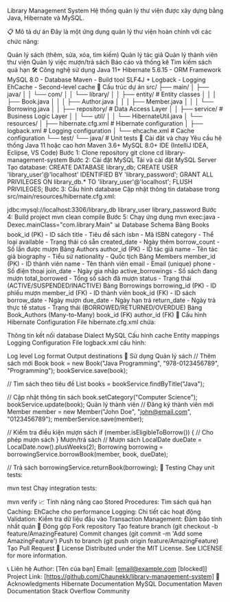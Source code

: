 Library Management System
Hệ thống quản lý thư viện được xây dựng bằng Java, Hibernate và MySQL.

📋 Mô tả dự án
Đây là một ứng dụng quản lý thư viện hoàn chỉnh với các chức năng:

Quản lý sách (thêm, sửa, xóa, tìm kiếm)
Quản lý tác giả
Quản lý thành viên thư viện
Quản lý việc mượn/trả sách
Báo cáo và thống kê
Tìm kiếm sách quá hạn
🛠️ Công nghệ sử dụng
Java 11+
Hibernate 5.6.15 - ORM Framework
MySQL 8.0 - Database
Maven - Build tool
SLF4J + Logback - Logging
EhCache - Second-level cache
📁 Cấu trúc dự án
src/
├── main/
│   ├── java/
│   │   └── com/
│   │       └── library/
│   │           ├── entity/          # Entity classes
│   │           │   ├── Book.java
│   │           │   ├── Author.java
│   │           │   ├── Member.java
│   │           │   └── Borrowing.java
│   │           ├── repository/      # Data Access Layer
│   │           ├── service/         # Business Logic Layer
│   │           └── util/
│   │               └── HibernateUtil.java
│   └── resources/
│       ├── hibernate.cfg.xml       # Hibernate configuration
│       ├── logback.xml            # Logging configuration
│       └── ehcache.xml            # Cache configuration
└── test/
    └── java/                      # Unit tests
🚀 Cài đặt và chạy
Yêu cầu hệ thống
Java 11 hoặc cao hơn
Maven 3.6+
MySQL 8.0+
IDE (IntelliJ IDEA, Eclipse, VS Code)
Bước 1: Clone repository
git clone <repository-url>
cd library-management-system
Bước 2: Cài đặt MySQL
Tải và cài đặt MySQL Server
Tạo database:
CREATE DATABASE library_db;
CREATE USER 'library_user'@'localhost' IDENTIFIED BY 'library_password';
GRANT ALL PRIVILEGES ON library_db.* TO 'library_user'@'localhost';
FLUSH PRIVILEGES;
Bước 3: Cấu hình database
Cập nhật thông tin database trong src/main/resources/hibernate.cfg.xml:

<property name="connection.url">jdbc:mysql://localhost:3306/library_db</property>
<property name="connection.username">library_user</property>
<property name="connection.password">library_password</property>
Bước 4: Build project
mvn clean compile
Bước 5: Chạy ứng dụng
mvn exec:java -Dexec.mainClass="com.library.Main"
📊 Database Schema
Bảng Books
book_id (PK) - ID sách
title - Tiêu đề sách
isbn - Mã ISBN
category - Thể loại
available - Trạng thái có sẵn
created_date - Ngày thêm
borrow_count - Số lần được mượn
Bảng Authors
author_id (PK) - ID tác giả
name - Tên tác giả
biography - Tiểu sử
nationality - Quốc tịch
Bảng Members
member_id (PK) - ID thành viên
name - Tên thành viên
email - Email (unique)
phone - Số điện thoại
join_date - Ngày gia nhập
active_borrowings - Số sách đang mượn
total_borrowed - Tổng số sách đã mượn
status - Trạng thái (ACTIVE/SUSPENDED/INACTIVE)
Bảng Borrowings
borrowing_id (PK) - ID phiếu mượn
member_id (FK) - ID thành viên
book_id (FK) - ID sách
borrow_date - Ngày mượn
due_date - Ngày hạn trả
return_date - Ngày trả thực tế
status - Trạng thái (BORROWED/RETURNED/OVERDUE)
Bảng Book_Authors (Many-to-Many)
book_id (FK)
author_id (FK)
🔧 Cấu hình
Hibernate Configuration
File hibernate.cfg.xml chứa:

Thông tin kết nối database
Dialect MySQL
Cấu hình cache
Entity mappings
Logging Configuration
File logback.xml cấu hình:

Log level
Log format
Output destinations
📝 Sử dụng
Quản lý sách
// Thêm sách mới
Book book = new Book("Java Programming", "978-0123456789", "Programming");
bookService.save(book);

// Tìm sách theo tiêu đề
List<Book> books = bookService.findByTitle("Java");

// Cập nhật thông tin sách
book.setCategory("Computer Science");
bookService.update(book);
Quản lý thành viên
// Đăng ký thành viên mới
Member member = new Member("John Doe", "john@email.com", "0123456789");
memberService.save(member);

// Kiểm tra điều kiện mượn sách
if (member.isEligibleToBorrow()) {
    // Cho phép mượn sách
}
Mượn/trả sách
// Mượn sách
LocalDate dueDate = LocalDate.now().plusWeeks(2);
Borrowing borrowing = borrowingService.borrowBook(member, book, dueDate);

// Trả sách
borrowingService.returnBook(borrowing);
🧪 Testing
Chạy unit tests:

mvn test
Chạy integration tests:

mvn verify
📈 Tính năng nâng cao
Stored Procedures: Tìm sách quá hạn
Caching: EhCache cho performance
Logging: Chi tiết các hoạt động
Validation: Kiểm tra dữ liệu đầu vào
Transaction Management: Đảm bảo tính nhất quán
🤝 Đóng góp
Fork repository
Tạo feature branch (git checkout -b feature/AmazingFeature)
Commit changes (git commit -m 'Add some AmazingFeature')
Push to branch (git push origin feature/AmazingFeature)
Tạo Pull Request
📄 License
Distributed under the MIT License. See LICENSE for more information.

📞 Liên hệ
Author: [Tên của bạn]
Email: [email@example.com [blocked]]
Project Link: [https://github.com/Chaunekk/library-management-system]
🙏 Acknowledgments
Hibernate Documentation
MySQL Documentation
Maven Documentation
Stack Overflow Community
